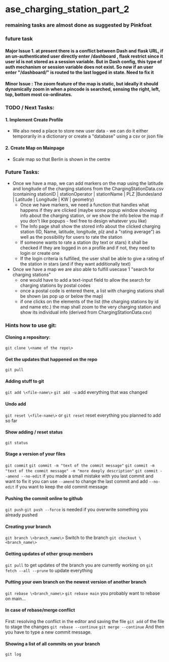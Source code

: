 # ase_charging_station_part_2

### remaining tasks are almost done as suggested by Pinkfoat

### future task 
#### Major Issue 1. at present there is a conflict between Dash and flask URL, if an un-authenticated user directly enter /dashboard , flask restrict since it user id is not stored as a session variable. But in Dash config, this type of auth mechanism or session variable does not exist. So now if an user enter "/dashboard/" is routed to the last logged in state. Need to fix it

#### Minor Issue : The zoom feature of the map is static, but ideally it should dynamically zoom in when a pincode is searched, sensing the right, left, top, bottom most co-ordinates.

### TODO / Next Tasks:
#### 1. Implement Create Profile
- We also need a place to store new user data - we can do it either temporarily in a dictionary or create a "database" using a csv or json file
#### 2. Create Map on Mainpage
- Scale map so that Berlin is shown in the centre

### Future Tasks:
- Once we have a map, we can add markers on the map using the latitude and longitude of the charging stations from the ChargingStationData.csv (containing stationID | stationOperator | stationName | PLZ |Bundesland | Latitude | Longitude | KW | geometry)
    - Once we have markers, we need a function that handles what happens if they are clicked (maybe some popup window showing info about the charging station, or we show the info below the map if you don't like popups - feel free to design whatever you like)
    - The Info page shall show the stored info about the clicked charging station (ID, Name, latitude, longitude, plz and a "rating average") as well as the possibility for users to rate the station
    - If someone wants to rate a station (by text or stars) it shall be checked if they are logged in on a profile and if not, they need to login or create one
    - If the login criteria is fulfilled, the user shall be able to give a rating of the station in stars (and if they want additionally text)
- Once we have a map we are also able to fulfill usecase 1 "search for charging stations"
    - one would have to add a text-input field to allow the search for charging stations by postal codes
    - once a postal code is entered there, a list with charging stations shall be shown (as pop up or below the map)
    - if one clicks on the elements of the list (the charging stations by id and name etc.) the map shall zoom to the very charging station and show its individual info (derived from ChargingStationData.csv)



### Hints how to use git:
#### Cloning a repository:
`git clone \<name of the repo\>`

#### Get the updates that happened on the repo
`git pull`

#### Adding stuff to git
`git add \<file-name\>`
`git add -u` add everything that was changed

#### Undo add
`git reset \<file-name\>` or
`git reset` reset everything you planned to add so far

#### Show adding / reset status
`git status`

#### Stage a version of your files
`git commit`
`git commit -m "text of the commit message"`
`git commit -m "text of the commit message" -m "more deeply description"`
`git commit --amend --no-edit` if you made a small mistake with you last commit and want to fix it
you can use `--amend` to change the last commit and add `--no-edit` if you want to keep the old commit
message

#### Pushing the commit online to github
`git push`
`git push --force` is needed if you overwrite something you already pushed

#### Creating your branch
`git branch \<branch_name\>`
Switch to the branch
`git checkout \<branch_name\>`

#### Getting updates of other group members
`git pull` to get updates of the branch you are currently working on
`git fetch --all --prune` to update everything

#### Putting your own branch on the newest version of another branch
`git rebase \<branch_name\>`
`git rebase main` you probably want to rebase on main...

#### In case of rebase/merge conflict
First: resolving the conflict in the editor and saving the file
`git add` of the file to stage the changes
`git rebase --continue`
`git merge --continue`
And then you have to type a new commit message.

#### Showing a list of all commits on your branch
`git log`